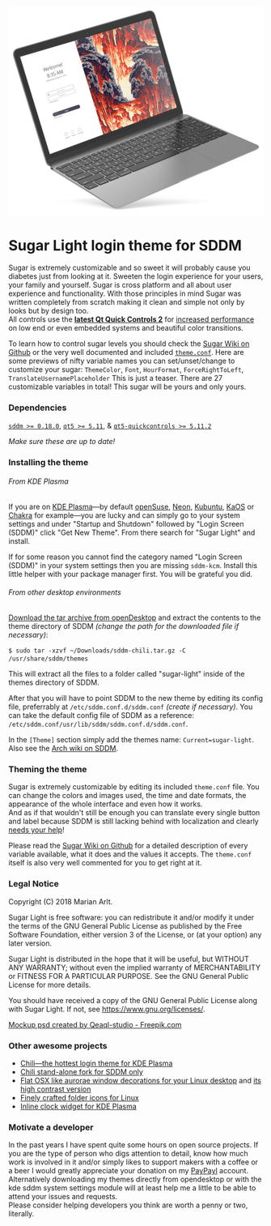 ![Screenshot of the interface of the Sugar Light theme for SDDM](Previews/Mockup.jpg "The default interface of the Sugar Light theme for SDDM")

# Sugar Light login theme for SDDM

Sugar is extremely customizable and so sweet it will probably cause you diabetes just from looking at it. Sweeten the login experience for your users, your family and yourself. Sugar is cross platform and all about user experience and functionality.
With those principles in mind Sugar was written completely from scratch making it clean and simple not only by looks but by design too.  
All controls use the **[latest Qt Quick Controls 2](http://doc.qt.io/qt-5/qtquickcontrols2-index.html)** for [increased performance](https://blog.qt.io/blog/2015/03/31/qt-quick-controls-for-embedded/) on low end or even embedded systems and beautiful color transitions.

To learn how to control sugar levels you should check the [Sugar Wiki on Github](https://github.com/MarianArlt/sddm-sugar-light/wiki/Before-you-begin) or the very well documented and included [`theme.conf`](theme.conf).
Here are some previews of nifty variable names you can set/unset/change to customize your sugar:
`ThemeColor`, `Font`, `HourFormat`, `ForceRightToLeft`, `TranslateUsernamePlaceholder`
This is just a teaser. There are 27 customizable variables in total! This sugar will be yours and only yours.  

### Dependencies

[`sddm >= 0.18.0`](https://github.com/sddm/sddm), [`qt5 >= 5.11`](http://doc.qt.io/qt-5/index.html), & [`qt5-quickcontrols >= 5.11.2`](http://doc.qt.io/qt-5/qtquickcontrols2-index.html)

*Make sure these are up to date!*

### Installing the theme

###### From KDE Plasma

If you are on [KDE Plasma](https://www.kde.org/plasma-desktop)—by default [openSuse](https://www.opensuse.org/), [Neon](https://neon.kde.org/), [Kubuntu](https://kubuntu.org/), [KaOS](https://kaosx.us/) or [Chakra](https://www.chakralinux.org/) for example—you are lucky and can simply go to your system settings and under "Startup and Shutdown" followed by "Login Screen (SDDM)" click "Get New Theme". From there search for "Sugar Light" and install.

If for some reason you cannot find the category named "Login Screen (SDDM)" in your system settings then you are missing `sddm-kcm`. Install this little helper with your package manager first. You will be grateful you did.

###### From other desktop environments

[Download the tar archive from openDesktop](https://www.opendesktop.org/p/1240784) and extract the contents to the theme directory of SDDM *(change the path for the downloaded file if necessary)*:
```
$ sudo tar -xzvf ~/Downloads/sddm-chili.tar.gz -C /usr/share/sddm/themes
```
This will extract all the files to a folder called "sugar-light" inside of the themes directory of SDDM.  

After that you will have to point SDDM to the new theme by editing its config file, preferrably at `/etc/sddm.conf.d/sddm.conf` *(create if necessary)*. You can take the default config file of SDDM as a reference: `/etc/sddm.conf/usr/lib/sddm/sddm.conf.d/sddm.conf`.  

In the `[Theme]` section simply add the themes name: `Current=sugar-light`. Also see the [Arch wiki on SDDM](https://wiki.archlinux.org/index.php/SDDM).

### Theming the theme

Sugar is extremely customizable by editing its included `theme.conf` file. You can change the colors and images used, the time and date formats, the appearance of the whole interface and even how it works.  
And as if that wouldn't still be enough you can translate every single button and label because SDDM is still lacking behind with localization and clearly [needs your help](https://github.com/sddm/sddm/wiki/Localization)!

Please read the [Sugar Wiki on Github](https://github.com/MarianArlt/sddm-sugar-light/wiki/Before-you-begin) for a detailed description of every variable available, what it does and the values it accepts. The `theme.conf` itself is also very well commented for you to get right at it.

### Legal Notice

Copyright (C) 2018 Marian Arlt.  

Sugar Light is free software: you can redistribute it and/or modify it under the terms of the GNU General Public License as published by the Free Software Foundation, either version 3 of the License, or (at your option) any later version.  

Sugar Light is distributed in the hope that it will be useful, but WITHOUT ANY WARRANTY; without even the implied warranty of MERCHANTABILITY or FITNESS FOR A PARTICULAR PURPOSE. See the GNU General Public License for more details.  

You should have received a copy of the GNU General Public License along with Sugar Light. If not, see <https://www.gnu.org/licenses/>.

[Mockup psd created by Qeaql-studio - Freepik.com](https://www.freepik.com/free-photos-vectors/mockup)

### Other awesome projects

- [Chili—the hottest login theme for KDE Plasma](https://www.opendesktop.org/p/1214121)
- [Chili stand-alone fork for SDDM only](https://www.opendesktop.org/p/1240784)
- [Flat OSX like aurorae window decorations for your Linux desktop](https://www.opendesktop.org/p/1199822) and [its high contrast version](https://www.opendesktop.org/p/1246756)
- [Finely crafted folder icons for Linux](https://www.opendesktop.org/p/1228310)
- [Inline clock widget for KDE Plasma](https://www.opendesktop.org/p/1245902)

### Motivate a developer

In the past years I have spent quite some hours on open source projects. If you are the type of person who digs attention to detail, know how much work is involved in it and/or simply likes to support makers with a coffee or a beer I would greatly appreciate your donation on my [PayPayl](https://www.paypal.me/marianarlt) account.  
Alternatively downloading my themes directly from opendesktop or with the kde sddm system settings module will at least help me a little to be able to attend your issues and requests.  
Please consider helping developers you think are worth a penny or two, literally.
